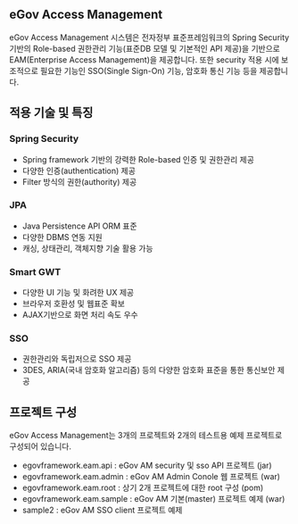## eGov Access Management
eGov Access Management 시스템은 전자정부 표준프레임워크의 Spring Security 기반의 Role-based 권한관리 기능(표준DB 모델 및 기본적인 API 제공)을 기반으로 EAM(Enterprise Access Management)을 제공합니다.
또한 security 적용 시에 보조적으로 필요한 기능인 SSO(Single Sign-On) 기능, 암호화 통신 기능 등을 제공합니다.

## 적용 기술 및 특징
### Spring Security
- Spring framework 기반의 강력한 Role-based 인증 및 권한관리 제공
- 다양한 인증(authentication) 제공
- Filter 방식의 권한(authority) 제공

### JPA
- Java Persistence API ORM 표준
- 다양한 DBMS 연동 지원
- 캐싱, 상태관리, 객체지향 기술 활용 가능

### Smart GWT
- 다양한 UI 기능 및 화려한 UX 제공
- 브라우저 호환성 및 웹표준 확보
- AJAX기반으로 화면 처리 속도 우수

### SSO
- 권한관리와 독립저으로 SSO 제공
- 3DES, ARIA(국내 암호화 알고리즘) 등의 다양한 암호화 표준을 통한 통신보안 제공

## 프로젝트 구성
eGov Access Management는 3개의 프로젝트와 2개의 테스트용 예제 프로젝트로 구성되어 있습니다.

- egovframework.eam.api : eGov AM security 및 sso API 프로젝트 (jar)
- egovframework.eam.admin : eGov AM Admin Conole 웹 프로젝트 (war)
- egovframework.eam.root : 상기 2개 프로젝트에 대한 root 구성 (pom)
- egovframework.eam.sample : eGov AM 기본(master) 프로젝트 예제 (war)
- sample2 : eGov AM SSO client 프로젝트 예제
 

